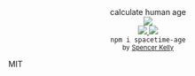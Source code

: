 <div align="center">

  <div>calculate human age</div>
  <div><img src="https://cloud.githubusercontent.com/assets/399657/23590290/ede73772-01aa-11e7-8915-181ef21027bc.png" /></div>

  <div align="center">
    <a href="https://npmjs.org/package/spacetime-cal">
      <img src="https://img.shields.io/npm/v/spacetime-cal.svg?style=flat-square" />
    </a>
    <a href="https://unpkg.com/spacetime-cal/builds/spacetime-cal.min.js">
      <img src="https://badge-size.herokuapp.com/spencermountain/spacetime-cal/master/builds/spacetime-cal.min.js" />
    </a>
  </div>
  <div align="center">
    <code>npm i spacetime-age</code>
  </div>
  <sub>
    by
    <a href="https://spencermountain.github.io/">Spencer Kelly</a>
  </sub>
</div>
<p></p>


MIT